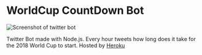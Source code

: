 # WorldCup CountDown Bot

![Screenshot of twitter bot](http://lrodriguez.me/images/twitter_bot.png)

Twitter Bot made with Node.js. Every hour tweets how long does it take for the 2018 World Cup to start. Hosted by [Heroku](https://www.heroku.com/)
